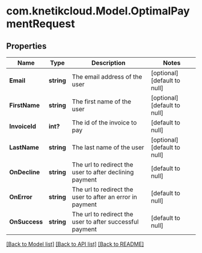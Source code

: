 # com.knetikcloud.Model.OptimalPaymentRequest
## Properties

Name | Type | Description | Notes
------------ | ------------- | ------------- | -------------
**Email** | **string** | The email address of the user | [optional] [default to null]
**FirstName** | **string** | The first name of the user | [optional] [default to null]
**InvoiceId** | **int?** | The id of the invoice to pay | [default to null]
**LastName** | **string** | The last name of the user | [optional] [default to null]
**OnDecline** | **string** | The url to redirect the user to after declining payment | [default to null]
**OnError** | **string** | The url to redirect the user to after an error in payment | [default to null]
**OnSuccess** | **string** | The url to redirect the user to after successful payment | [default to null]

[[Back to Model list]](../README.md#documentation-for-models) [[Back to API list]](../README.md#documentation-for-api-endpoints) [[Back to README]](../README.md)

